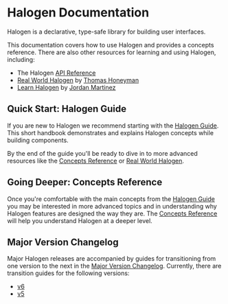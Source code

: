 # Halogen Documentation

Halogen is a declarative, type-safe library for building user interfaces.

This documentation covers how to use Halogen and provides a concepts reference. There are also other resources for learning and using Halogen, including:

- The Halogen [API Reference](https://pursuit.purescript.org/packages/purescript-halogen)
- [Real World Halogen](https://github.com/thomashoneyman/purescript-halogen-realworld) by [Thomas Honeyman](https://github.com/thomashoneyman)
- [Learn Halogen](https://github.com/JordanMartinez/learn-halogen) by [Jordan Martinez](https://github.com/JordanMartinez)

## Quick Start: Halogen Guide

If you are new to Halogen we recommend starting with the [Halogen Guide](./guide). This short handbook demonstrates and explains Halogen concepts while building components.

By the end of the guide you'll be ready to dive in to more advanced resources like the [Concepts Reference](./concepts-reference) or [Real World Halogen](https://github.com/thomashoneyman/purescript-halogen-realworld).

## Going Deeper: Concepts Reference

Once you're comfortable with the main concepts from the [Halogen Guide](./guide) you may be interested in more advanced topics and in understanding why Halogen features are designed the way they are. The [Concepts Reference](./concepts-reference) will help you understand Halogen at a deeper level.

## Major Version Changelog

Major Halogen releases are accompanied by guides for transitioning from one version to the next in the [Major Version Changelog](./changelog). Currently, there are transition guides for the following versions:

- [v6](./changelog/v6.md)
- [v5](./changelog/v5.md)
